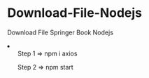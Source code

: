 # Download-File-Nodejs
Download File Springer Book Nodejs

<li>
   <ul>Step 1 => npm i axios</ul>
   <ul>Step 2 => npm start</ul>
</li>

